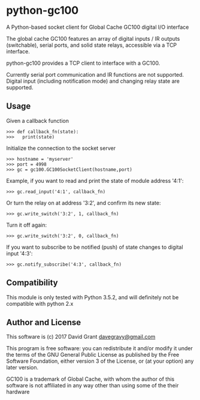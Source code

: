 # python-gc100
A Python-based socket client for Global Cache GC100 digital I/O interface

The global cache GC100 features an array of digital inputs / IR outputs (switchable),
serial ports, and solid state relays, accessible via a TCP interface.

python-gc100 provides a TCP client to interface with a GC100.

Currently serial port communication and IR functions are not supported. 
Digital input (including notification mode) and changing relay state are supported.



Usage
-----

Given a callback function

    >>> def callback_fn(state):
    >>>   print(state)

Initialize the connection to the socket server

    >>> hostname = 'myserver'
    >>> port = 4998
    >>> gc = gc100.GC100SocketClient(hostname,port)

Example, if you want to read and print the state of module address '4:1':

    >>> gc.read_input('4:1', callback_fn)

Or turn the relay on at address '3:2', and confirm its new state:

    >>> gc.write_switch('3:2', 1, callback_fn)

Turn it off again:

    >>> gc.write_switch('3:2', 0, callback_fn)

If you want to subscribe to be notified (push) of state changes to digital input '4:3':
   
    >>> gc.notify_subscribe('4:3', callback_fn)
 
Compatibility
------------

This module is only tested with Python 3.5.2, and will definitely not be compatible with python 2.x

Author and License
------------------

This software is (c) 2017 David Grant <davegravy@gmail.com>

This program is free software: you can redistribute it and/or modify it under
the terms of the GNU General Public License as published by the Free Software
Foundation, either version 3 of the License, or (at your option) any later
version.

GC100 is a trademark of Global Cache, with whom the author of this software is not
affiliated in any way other than using some of the their hardware

